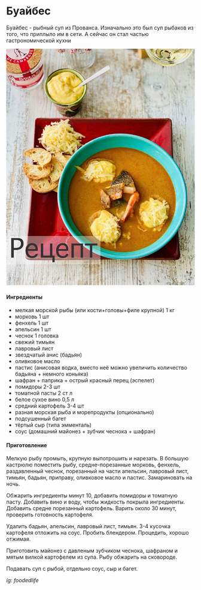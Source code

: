﻿---
image: ../pics/buaibes.jpg
---
# Буайбес

Буайбес - рыбный суп из Прованса. Изначально это был суп рыбаков из того, что приплыло им в сети. А сейчас он стал частью гастрономической кухни

![Буайбес](../pics/buaibes.jpg)

#### Ингредиенты

* мелкая морской рыбы (или кости+головы+филе крупной) 1 кг
* морковь 1 шт
* фенхель 1 шт
* апельсин 1 шт
* чеснок 1 головка
* свежий тимьян
* лавровый лист
* звездчатый анис (бадьян)
* оливковое масло
* пастис (анисовая водка, вместо неё можно увеличить количество бадьяна + немного коньяка)
* шафран + паприка + острый красный перец (эспелет)
* помидоры 2-3 шт
* томатной пасты 2 ст л
* белое сухое вино 0,5 л
* средний картофель 3-4 шт
* разная морская рыба и морепродукты (опционально)
* подсушенный багет
* тёртый сыр (типа эмменталь)
* соус (домашний майонез + зубчик чеснока + шафран)

#### Приготовление

Мелкую рыбу промыть, крупную выпотрошить и нарезать. В большую кастрюлю поместить рыбу, средне-порезанные морковь, фенхель, раздавленный чеснок, порезанный на части апельсин, лавровый лист, тимьян, бадьян, приправу, оливковое масло и пастис. Замариновать на ночь.

Обжарить ингредиенты минут 10, добавить помидоры и томатную пасту. Добавить вино и воду, чтобы жидкость покрыла ингредиенты. Добавить средне порезанный картофель. Варить около 30 минут, проверить готовность картофеля.

Удалить бадьян, апельсин, лавровый лист, тимьян. 3-4 кусочка картофеля отложить на соус. Пробить блендером. Процедить, хорошо отжимая.

Приготовить майонез с давленым зубчиком чеснока, шафраном и мятым вилкой картофелем из супа. Рыбу обжарить на сковороде.

Подавать суп с рыбой, отдельно соус, сыр и багет.

*ig: foodedlife*
